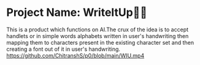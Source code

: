 # Project Name: WriteItUp✍🏻
This is a product which functions on AI.The crux of the idea is to accept handlets or in simple words alphabets written in user's handwriting then mapping them to characters
present in the existing character set and then creating a font out of it in user's handwriting.
https://github.com/ChitranshS/p0/blob/main/WIU.mp4
